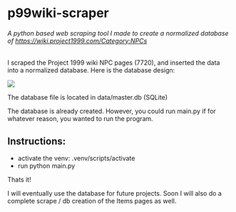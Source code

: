 # p99wiki-scraper
###### A python based web scraping tool I made to create a normalized database of https://wiki.project1999.com/Category:NPCs

I scraped the Project 1999 wiki NPC pages (7720), and inserted the data into a normalized database. Here is the database design:

![](https://cdn.discordapp.com/attachments/617825237752479751/1183952717689933834/image.png?ex=658a34e4&is=6577bfe4&hm=92600486064b94d9dc480ac408c62af97a59d21a0416d4d718d40e1ebbba4e23&)

The database file is located in data/master.db (SQLite)

The database is already created. However, you could run main.py if for whatever reason, you wanted to run the program.

## Instructions:

- activate the venv: .venv/scripts/activate
- run python main.py

Thats it!

I will eventually use the database for future projects. Soon I will also do a complete scrape / db creation of the Items pages as well.
